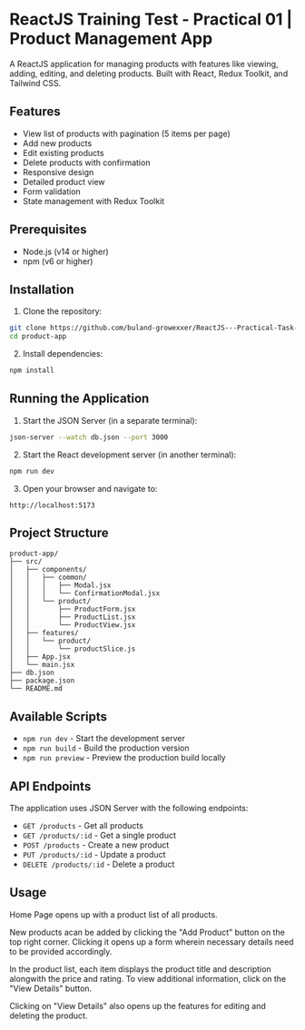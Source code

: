 # ReactJS Training Test - Practical 01 | Product Management App

A ReactJS application for managing products with features like viewing, adding, editing, and deleting products. Built with React, Redux Toolkit, and Tailwind CSS.

## Features

- View list of products with pagination (5 items per page)
- Add new products
- Edit existing products
- Delete products with confirmation
- Responsive design
- Detailed product view
- Form validation
- State management with Redux Toolkit

## Prerequisites

- Node.js (v14 or higher)
- npm (v6 or higher)

## Installation

1. Clone the repository:

```bash
git clone https://github.com/buland-growexxer/ReactJS---Practical-Task-01.git
cd product-app
```

2. Install dependencies:

```bash
npm install
```

## Running the Application

1. Start the JSON Server (in a separate terminal):

```bash
json-server --watch db.json --port 3000
```

2. Start the React development server (in another terminal):

```bash
npm run dev
```

3. Open your browser and navigate to:

```
http://localhost:5173
```

## Project Structure

```
product-app/
├── src/
│   ├── components/
│   │   ├── common/
│   │   │   ├── Modal.jsx
│   │   │   └── ConfirmationModal.jsx
│   │   └── product/
│   │       ├── ProductForm.jsx
│   │       ├── ProductList.jsx
│   │       └── ProductView.jsx
│   ├── features/
│   │   └── product/
│   │       └── productSlice.js
│   ├── App.jsx
│   └── main.jsx
├── db.json
├── package.json
└── README.md
```

## Available Scripts

- `npm run dev` - Start the development server
- `npm run build` - Build the production version
- `npm run preview` - Preview the production build locally

## API Endpoints

The application uses JSON Server with the following endpoints:

- `GET /products` - Get all products
- `GET /products/:id` - Get a single product
- `POST /products` - Create a new product
- `PUT /products/:id` - Update a product
- `DELETE /products/:id` - Delete a product

## Usage

Home Page opens up with a product list of all products.

New products acan be added by clicking the "Add Product" button on the top right corner. Clicking it opens up a form wherein necessary details need to be provided accordingly.

In the product list, each item displays the product title and description alongwith the price and rating. To view additional information, click on the "View Details" button.

Clicking on "View Details" also opens up the features for editing and deleting the product.
